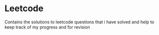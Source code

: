 # Leetcode
Contains the solutions to leetcode questions that i have solved and help to keep track of my progress and for revision
